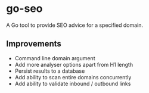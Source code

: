 # go-seo
A Go tool to provide SEO advice for a specified domain.

## Improvements
- Command line domain argument
- Add more analyser options apart from H1 length
- Persist results to a database
- Add ability to scan entire domains concurrently
- Add ability to validate inbound / outbound links
